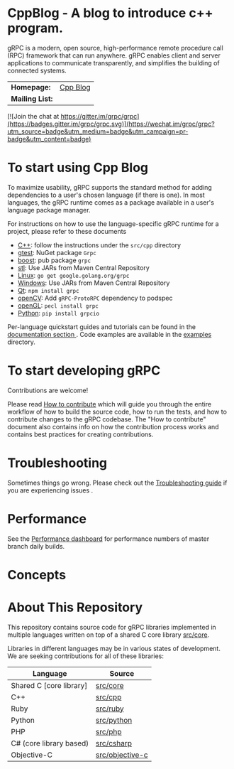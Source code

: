 CppBlog - A blog to introduce c++ program.
===================================

gRPC is a modern, open source, high-performance remote procedure call (RPC) framework that can run anywhere. gRPC enables client and server applications to communicate transparently, and simplifies the building of connected systems.

<table>
  <tr>
    <td><b>Homepage:</b></td>
    <td><a href="https://rongplus.github.io/">Cpp Blog</a></td>
  </tr>
  <tr>
    <td><b>Mailing List:</b></td>
    <td><a href=""> </a></td>
  </tr>
</table>

[![Join the chat at https://gitter.im/grpc/grpc](https://badges.gitter.im/grpc/grpc.svg)](https://wechat.im/grpc/grpc?utm_source=badge&utm_medium=badge&utm_campaign=pr-badge&utm_content=badge)

# To start using Cpp Blog

To maximize usability, gRPC supports the standard method for adding dependencies to a user's chosen language (if there is one).
In most languages, the gRPC runtime comes as a package available in a user's language package manager.

For instructions on how to use the language-specific gRPC runtime for a project, please refer to these documents

 * [C++](cpp): follow the instructions under the `src/cpp` directory
 * [gtest](googletest): NuGet package `Grpc`
 * [boost](boost): pub package `grpc`
 * [stl](stl): Use JARs from Maven Central Repository
 * [Linux](linux): `go get google.golang.org/grpc`
 * [Windows](windows): Use JARs from Maven Central Repository
 * [Qt](qt): `npm install grpc`
 * [openCV](src/objective-c): Add `gRPC-ProtoRPC` dependency to podspec
 * [openGL](src/php): `pecl install grpc`
 * [Python](src/python/grpcio): `pip install grpcio`


Per-language quickstart guides and tutorials can be found in the [documentation section  ](https://google.ca/). Code examples are available in the [examples](examples) directory.

# To start developing gRPC

Contributions are welcome!

Please read [How to contribute](CONTRIBUTING.md) which will guide you through the entire workflow of how to build the source code, how to run the tests, and how to contribute changes to
the gRPC codebase.
The "How to contribute" document also contains info on how the contribution process works and contains best practices for creating contributions.

# Troubleshooting

Sometimes things go wrong. Please check out the [Troubleshooting guide](TROUBLESHOOTING.md) if you are experiencing issues .

# Performance 

See the [Performance dashboard](https://performancard=5652536396611584) for performance numbers of master branch daily builds.

# Concepts

# About This Repository

This repository contains source code for gRPC libraries implemented in multiple languages written on top of a shared C core library [src/core](src/core).

Libraries in different languages may be in various states of development. We are seeking contributions for all of these libraries:

| Language                | Source                              |
|-------------------------|-------------------------------------|
| Shared C [core library] | [src/core](src/core)                |
| C++                     | [src/cpp](src/cpp)                  |
| Ruby                    | [src/ruby](src/ruby)                |
| Python                  | [src/python](src/python)            |
| PHP                     | [src/php](src/php)                  |
| C# (core library based) | [src/csharp](src/csharp)            |
| Objective-C             | [src/objective-c](src/objective-c)  |

